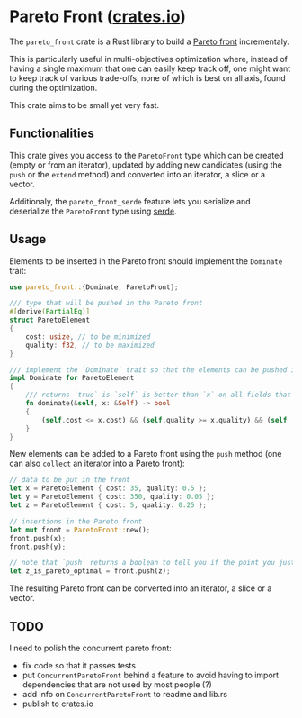 # Pareto Front ([crates.io](https://crates.io/crates/pareto_front))

The `pareto_front` crate is a Rust library to build a [Pareto front](https://en.wikipedia.org/wiki/Pareto_front) incrementaly.

This is particularly useful in multi-objectives optimization where, instead of having a single maximum that one can easily keep track off, one might want to keep track of various trade-offs, none of which is best on all axis, found during the optimization.

This crate aims to be small yet very fast.

## Functionalities

This crate gives you access to the `ParetoFront` type which can be created (empty or from an iterator), updated by adding new candidates (using the `push` or the `extend` method) and converted into an iterator, a slice or a vector.

Additionaly, the `pareto_front_serde` feature lets you serialize and deserialize the `ParetoFront` type using [serde](https://serde.rs/).

## Usage

Elements to be inserted in the Pareto front should implement the `Dominate` trait:

```rust
use pareto_front::{Dominate, ParetoFront};

/// type that will be pushed in the Pareto front
#[derive(PartialEq)]
struct ParetoElement
{
    cost: usize, // to be minimized
    quality: f32, // to be maximized
}

/// implement the `Dominate` trait so that the elements can be pushed into the front
impl Dominate for ParetoElement
{
    /// returns `true` is `self` is better than `x` on all fields that matter to us 
    fn dominate(&self, x: &Self) -> bool
    {
        (self.cost <= x.cost) && (self.quality >= x.quality) && (self != x)
    }
}
```

New elements can be added to a Pareto front using the `push` method (one can also `collect` an iterator into a Pareto front):

```rust
// data to be put in the front
let x = ParetoElement { cost: 35, quality: 0.5 };
let y = ParetoElement { cost: 350, quality: 0.05 };
let z = ParetoElement { cost: 5, quality: 0.25 };

// insertions in the Pareto front
let mut front = ParetoFront::new();
front.push(x);
front.push(y);

// note that `push` returns a boolean to tell you if the point you just inserted is part of the current Pareto front
let z_is_pareto_optimal = front.push(z);
```

The resulting Pareto front can be converted into an iterator, a slice or a vector.

## TODO

I need to polish the concurrent pareto front:

- fix code so that it passes tests
- put `ConcurrentParetoFront` behind a feature to avoid having to import dependencies that are not used by most people (?)
- add info on `ConcurrentParetoFront` to readme and lib.rs
- publish to crates.io
